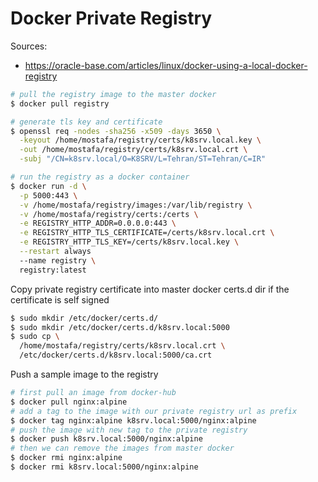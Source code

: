 # Docker Private Registry

Sources:
* https://oracle-base.com/articles/linux/docker-using-a-local-docker-registry

```sh
# pull the registry image to the master docker
$ docker pull registry

# generate tls key and certificate
$ openssl req -nodes -sha256 -x509 -days 3650 \
  -keyout /home/mostafa/registry/certs/k8srv.local.key \
  -out /home/mostafa/registry/certs/k8srv.local.crt \
  -subj "/CN=k8srv.local/O=K8SRV/L=Tehran/ST=Tehran/C=IR"

# run the registry as a docker container
$ docker run -d \
  -p 5000:443 \
  -v /home/mostafa/registry/images:/var/lib/registry \
  -v /home/mostafa/registry/certs:/certs \
  -e REGISTRY_HTTP_ADDR=0.0.0.0:443 \
  -e REGISTRY_HTTP_TLS_CERTIFICATE=/certs/k8srv.local.crt \
  -e REGISTRY_HTTP_TLS_KEY=/certs/k8srv.local.key \
  --restart always
  --name registry \
  registry:latest
```
Copy private registry certificate into master docker certs.d dir if the certificate is self signed
```sh
$ sudo mkdir /etc/docker/certs.d/
$ sudo mkdir /etc/docker/certs.d/k8srv.local:5000
$ sudo cp \
  /home/mostafa/registry/certs/k8srv.local.crt \
  /etc/docker/certs.d/k8srv.local:5000/ca.crt
```
Push a sample image to the registry
```sh
# first pull an image from docker-hub
$ docker pull nginx:alpine
# add a tag to the image with our private registry url as prefix
$ docker tag nginx:alpine k8srv.local:5000/nginx:alpine
# push the image with new tag to the private registry
$ docker push k8srv.local:5000/nginx:alpine
# then we can remove the images from master docker
$ docker rmi nginx:alpine
$ docker rmi k8srv.local:5000/nginx:alpine
```